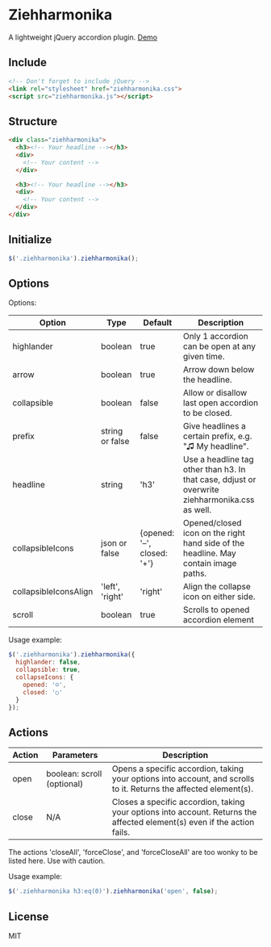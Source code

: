 # Ziehharmonika
A lightweight jQuery accordion plugin. [Demo](http://www.testserver.de/wds_tim/ziehharmonika-demo/)

## Include
```html
<!-- Don't forget to include jQuery -->
<link rel="stylesheet" href="ziehharmonika.css">
<script src="ziehharmonika.js"></script>
```

## Structure
```html
<div class="ziehharmonika">
  <h3><!-- Your headline --></h3>
  <div>
    <!-- Your content -->
  </div>

  <h3><!-- Your headline --></h3>
  <div>
    <!-- Your content -->
  </div>
</div>
```

## Initialize
```javascript
$('.ziehharmonika').ziehharmonika();
```

## Options
Options:

|Option|Type|Default|Description|
|---|---|---|---|
|highlander|boolean|true|Only 1 accordion can be open at any given time.|
|arrow|boolean|true|Arrow down below the headline.|
|collapsible|boolean|false|Allow or disallow last open accordion to be closed.|
|prefix|string or false|false|Give headlines a certain prefix, e.g. "♫ My headline".|
|headline|string|'h3'|Use a headline tag other than h3. In that case, ddjust or overwrite ziehharmonika.css as well.|
|collapsibleIcons|json or false|{opened: '&ndash;', closed: '+'}|Opened/closed icon on the right hand side of the headline. May contain image paths.|
|collapsibleIconsAlign|'left', 'right'|'right'|Align the collapse icon on either side.|
|scroll|boolean|true|Scrolls to opened accordion element|

Usage example:
```javascript
$('.ziehharmonika').ziehharmonika({
  highlander: false,
  collapsible: true,
  collapseIcons: {
    opened: '☺',
    closed: '○'
  }
});
```
## Actions

|Action|Parameters|Description|
|---|---|---|
|open|boolean: scroll (optional)|Opens a specific accordion, taking your options into account, and scrolls to it. Returns the affected element(s).|
|close|N/A|Closes a specific accordion, taking your options into account. Returns the affected element(s) even if the action fails.|

The actions 'closeAll', 'forceClose', and 'forceCloseAll' are too wonky to be listed here. Use with caution.

Usage example:
```javascript
$('.ziehharmonika h3:eq(0)').ziehharmonika('open', false);
```

## License
MIT

